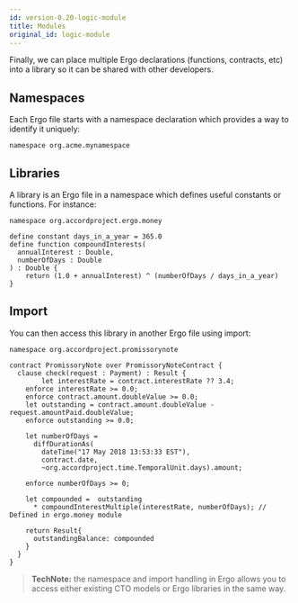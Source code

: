 ```yaml
---
id: version-0.20-logic-module
title: Modules
original_id: logic-module
---
```


Finally, we can place multiple Ergo declarations (functions, contracts, etc) into a library so it can be shared with other developers.

## Namespaces

Each Ergo file starts with a namespace declaration which provides a way to identify it uniquely:
```ergo
namespace org.acme.mynamespace
```

## Libraries

A library is an Ergo file in a namespace which defines useful constants or functions. For instance:

```ergo
namespace org.accordproject.ergo.money

define constant days_in_a_year = 365.0
define function compoundInterests(
  annualInterest : Double,
  numberOfDays : Double
) : Double {
    return (1.0 + annualInterest) ^ (numberOfDays / days_in_a_year)
}
```

## Import

You can then access this library in another Ergo file using import:
```ergo
namespace org.accordproject.promissorynote

contract PromissoryNote over PromissoryNoteContract {
  clause check(request : Payment) : Result {
        let interestRate = contract.interestRate ?? 3.4;
    enforce interestRate >= 0.0;
    enforce contract.amount.doubleValue >= 0.0;
    let outstanding = contract.amount.doubleValue - request.amountPaid.doubleValue;
    enforce outstanding >= 0.0;

    let numberOfDays =
      diffDurationAs(
        dateTime("17 May 2018 13:53:33 EST"),
        contract.date,
        ~org.accordproject.time.TemporalUnit.days).amount;

    enforce numberOfDays >= 0;

    let compounded =  outstanding
      * compoundInterestMultiple(interestRate, numberOfDays); // Defined in ergo.money module

    return Result{
      outstandingBalance: compounded
    }
  }
}
```

> **TechNote:** the namespace and import handling in Ergo allows you to access either existing CTO models or Ergo libraries in the same way.

